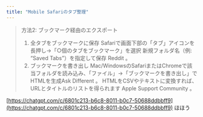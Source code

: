 ```yaml
---
title: "Mobile Safariのタブ整理"
---
```



> 方法2: ブックマーク経由のエクスポート
>  1. 全タブをブックマークに保存
>  Safariで画面下部の「タブ」アイコンを長押し→「○個のタブをブックマーク」を選択
>  新規フォルダ名（例: “Saved Tabs”）を指定して保存​
>  Reddit
>  。
>  2. ブックマークを書き出し
>  Mac/WindowsのSafariまたはChromeで該当フォルダを読み込み、「ファイル」→「ブックマークを書き出し」でHTMLを生成​
>  Ask Different
>  。
>  HTMLをCSVやテキストに変換すれば、URLとタイトルのリストを得られます​
>  Apple Support Community
>  。
>
[https://chatgpt.com/c/6801c213-b6c8-8011-b0c7-50688ddbbff9](https://chatgpt.com/c/6801c213-b6c8-8011-b0c7-50688ddbbff9)
ほほう


